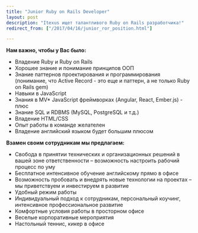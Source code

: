 ```yaml
---
title: "Junior Ruby on Rails Developer"
layout: post
description: "Itexus ищет талантливого Ruby on Rails разработчика!"
redirect_from: ["/2017/04/16/junior_ror_position.html"]

---
```

**Нам важно, чтобы у Вас было:**

- Владение Ruby и Ruby on Rails
- Хорошее знание и понимание принципов ООП
- Знание паттернов проектирования и программирования (понимание, что Active Record - это еще и паттерн, а не только Ruby on Rails gem)
- Навыки в JavaScript
- Знания в MV* JavaScript фреймворках (Angular, React, Ember.js) - плюс
- Знание SQL и RDBMS (MySQL, PostgreSQL и т.д.)
- Владение HTML/CSS
- Опыт работы в команде желателен
- Владение английский языком будет большим плюсом

**Взамен своим сотрудникам мы предлагаем:**

- Свобода в принятии технических и организационных решений в вашей зоне ответственности – возможность настроить рабочий процесс по уму
- Бесплатное интенсивное обучение английскому прямо в офисе
- Возможность пробовать и внедрять новые технологии на проектах – мы приветствуем и инвестируем в развитие
- Удобный режим работы
- Индивидуальный подход к сотрудникам, персональный коучинг, интенсивное профессиональное развитие
- Комфортные условия работы в просторном офисе
- Веселые корпоративные мероприятия
- Настольный теннис, кикер в офисе
